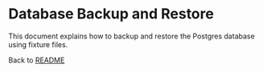 # Database Backup and Restore

This document explains how to backup and restore the Postgres database using fixture files.






Back to [README](../README.md)
